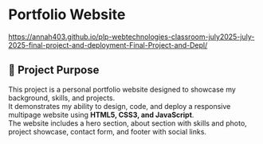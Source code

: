 
# Portfolio Website
https://annah403.github.io/plp-webtechnologies-classroom-july2025-july-2025-final-project-and-deployment-Final-Project-and-Depl/


## 🎯 Project Purpose
This project is a personal portfolio website designed to showcase my background, skills, and projects.  
It demonstrates my ability to design, code, and deploy a responsive multipage website using **HTML5, CSS3, and JavaScript**.  
The website includes a hero section, about section with skills and photo, project showcase, contact form, and footer with social links.



